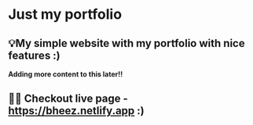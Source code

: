 # Just my portfolio
## 💡My simple website with my portfolio with nice features :) 
**Adding more content to this later!!**

## 👩‍💻 Checkout live page - https://bheez.netlify.app :)
